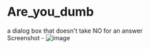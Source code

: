 # Are_you_dumb
a dialog box that doesn't take NO for an answer  
Screenshot - 
![image](https://user-images.githubusercontent.com/80205365/189498257-f739ec7c-cef8-4ec0-bdba-16f35e419a1a.png)
